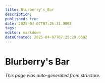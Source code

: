 ```yaml
---
title: Blurberry's_Bar
description: 
published: true
date: 2025-04-07T07:25:31.900Z
tags: 
editor: markdown
dateCreated: 2025-04-07T07:25:29.059Z
---
```


# Blurberry's Bar

*This page was auto-generated from structure.*